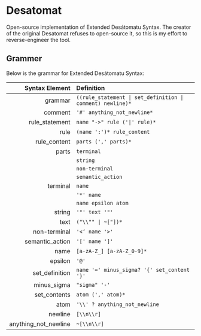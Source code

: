 # Desatomat
Open-source implementation of Extended Desátomatu Syntax. The creator of the original Desatomat refuses to open-source it, so this is my effort to reverse-engineer the tool.

## Grammer

Below is the grammar for Extended Desátomatu Syntax:

| Syntax Element  | Definition |
|---:|:---|
| grammar                                | `((rule_statement \| set_definition \| comment) newline)*`                                   |
| comment                                | `'#' anything_not_newline*`                                                                  |
| rule_statement                         | `name "->" rule ('\|' rule)*`                                                                 |
| rule                                   | `(name ':')* rule_content`                                                                   |
| rule_content                           | `parts (',' parts)*`                                                                         |
| parts                                  | `terminal`                                                                                   |
|                                        | `string`                                                                                     |
|                                        | `non-terminal`                                                                               |
|                                        | `semantic_action`                                                                            |
| terminal                               | `name`                                                                                       |
|                                        | `'*' name`                                                                                   |
|                                        | `name epsilon atom`                                                                          |
| string                                 | `'"' text '"'`                                                                               |
| text                                   | `("\\"" \| ~["])*`                                                                           |
| non-terminal                           | `'<‘ name '>'`                                                                               |
| semantic_action                        | `'[' name ']'`                                                                               |
| name                                   | `[a-zA-Z_] [a-zA-Z_0-9]*`                                                                    |
| epsilon                                | `'@'`                                                                                        |
| set_definition                         | `name '=' minus_sigma? '{' set_content '}'`                                                  |
| minus_sigma                            | `"sigma" '-'`                                                                                |
| set_contents                           | `atom (',' atom)*`                                                                           |
| atom                                   | `'\\' ? anything_not_newline`                                                                |
| newline                                | `[\\n\\r]`                                                                                   |
| anything_not_newline                   | `~[\\n\\r]`                                                                                  |

